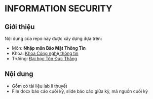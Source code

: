 # INFORMATION SECURITY

## Giới thiệu 
Nội dung của repo này được xây dựng dựa trên:

- Môn: **Nhập môn Bảo Mật Thông Tin** 
- Khoa: [Khoa Công nghệ thông tin](https://it.tdtu.edu.vn/)
- Trường: [Đại học Tôn Đức Thắng](https://tdtu.edu.vn/)

## Nội dung
- Gồm có tài liệu lab lí thuyết
- File docx báo cáo cuối kỳ, slide báo cáo giữa kỳ, mã nguồn cuối kỳ
